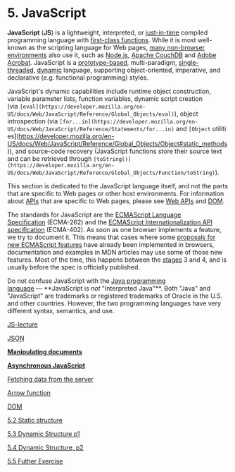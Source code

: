 # 5. JavaScript

**JavaScript** (**JS**) is a lightweight, interpreted, or [just-in-time](https://en.wikipedia.org/wiki/Just-in-time_compilation) compiled programming language with [first-class functions](https://developer.mozilla.org/en-US/docs/Glossary/First-class_Function). While it is most well-known as the scripting language for Web pages, [many non-browser environments](https://en.wikipedia.org/wiki/JavaScript#Other_usage) also use it, such as [Node.js](https://developer.mozilla.org/en-US/docs/Glossary/Node.js), [Apache CouchDB](https://couchdb.apache.org/) and [Adobe Acrobat](https://opensource.adobe.com/dc-acrobat-sdk-docs/acrobatsdk/). JavaScript is a [prototype-based](https://developer.mozilla.org/en-US/docs/Glossary/Prototype-based_programming), multi-paradigm, [single-threaded](https://developer.mozilla.org/en-US/docs/Glossary/Thread), [dynamic](https://developer.mozilla.org/en-US/docs/Glossary/Dynamic_typing) language, supporting object-oriented, imperative, and declarative (e.g. functional programming) styles.

JavaScript's dynamic capabilities include runtime object construction, variable parameter lists, function variables, dynamic script creation (via `[eval](https://developer.mozilla.org/en-US/docs/Web/JavaScript/Reference/Global_Objects/eval)`), object introspection (via `[for...in](https://developer.mozilla.org/en-US/docs/Web/JavaScript/Reference/Statements/for...in)` and `[Object` utilities](https://developer.mozilla.org/en-US/docs/Web/JavaScript/Reference/Global_Objects/Object#static_methods)), and source-code recovery (JavaScript functions store their source text and can be retrieved through `[toString()](https://developer.mozilla.org/en-US/docs/Web/JavaScript/Reference/Global_Objects/Function/toString)`).

This section is dedicated to the JavaScript language itself, and not the parts that are specific to Web pages or other host environments. For information about [APIs](https://developer.mozilla.org/en-US/docs/Glossary/API) that are specific to Web pages, please see [Web APIs](https://developer.mozilla.org/en-US/docs/Web/API) and [DOM](https://developer.mozilla.org/en-US/docs/Glossary/DOM).

The standards for JavaScript are the [ECMAScript Language Specification](https://tc39.es/ecma262/) (ECMA-262) and the [ECMAScript Internationalization API specification](https://tc39.es/ecma402/) (ECMA-402). As soon as one browser implements a feature, we try to document it. This means that cases where some [proposals for new ECMAScript features](https://github.com/tc39/proposals) have already been implemented in browsers, documentation and examples in MDN articles may use some of those new features. Most of the time, this happens between the [stages](https://tc39.es/process-document/) 3 and 4, and is usually before the spec is officially published.

Do not confuse JavaScript with the [Java programming language](https://en.wikipedia.org/wiki/Java_(programming_language)) — **JavaScript is *not* "Interpreted Java"**. Both "Java" and "JavaScript" are trademarks or registered trademarks of Oracle in the U.S. and other countries. However, the two programming languages have very different syntax, semantics, and use.

[JS-lecture](5%20JavaScript%20aa0403a6ea624424bb0bee28e55e7532/JS-lecture%208eaffd51a0614550bc70c32663a7042a.md)

[JSON](5%20JavaScript%20aa0403a6ea624424bb0bee28e55e7532/JSON%20d7ce7823dec341f7a868786a92524243.md)

[**Manipulating documents**](5%20JavaScript%20aa0403a6ea624424bb0bee28e55e7532/Manipulating%20documents%208134a893a2194e4e85dc41f41f7f400b.md)

[**Asynchronous JavaScript**](5%20JavaScript%20aa0403a6ea624424bb0bee28e55e7532/Asynchronous%20JavaScript%20a3dac5bd66b64b5781d04074c706d2eb.md)

[Fetching data from the server](5%20JavaScript%20aa0403a6ea624424bb0bee28e55e7532/Fetching%20data%20from%20the%20server%202ce13d84d7e34a3c8fd004ca2bea7607.md)

[Arrow function](5%20JavaScript%20aa0403a6ea624424bb0bee28e55e7532/Arrow%20function%20e9871065b0a44c23a9a7404db77ad2bb.md)

[DOM](5%20JavaScript%20aa0403a6ea624424bb0bee28e55e7532/DOM%20f78e9fd7e301480d8abe8d022d49831d.md)

[5.2 Static structure](5%20JavaScript%20aa0403a6ea624424bb0bee28e55e7532/5%202%20Static%20structure%205ae57393b45c49c3b8f7faf2dca7f033.md)

[5.3 Dynamic Structure p1](5%20JavaScript%20aa0403a6ea624424bb0bee28e55e7532/5%203%20Dynamic%20Structure%20p1%204fae27943aab4bc6be569c976157c4aa.md)

[5.4 Dynamic Structure, p2](5%20JavaScript%20aa0403a6ea624424bb0bee28e55e7532/5%204%20Dynamic%20Structure,%20p2%204bac00f9c612487e9ba52162f03a8ae3.md)

[5.5 Futher Exercise](5%20JavaScript%20aa0403a6ea624424bb0bee28e55e7532/5%205%20Futher%20Exercise%205173a8490e3c44f28dbb2743b229ebad.md)